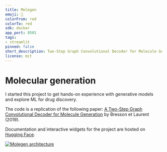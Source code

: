 ```yaml
---
title: Molegen
emoji: 🚀
colorFrom: red
colorTo: red
sdk: docker
app_port: 8501
tags:
- streamlit
pinned: false
short_description: Two-Step Graph Convolutional Decoder for Molecule Generation
license: mit
---
```



# Molecular generation

I started this project to get hands-on experience with generative models and explore ML for drug discovery. 

The code is a replication of the following paper: [A Two-Step Graph Convolutional Decoder for Molecule Generation](https://arxiv.org/abs/1906.03412) by Bresson et Laurent (2019).

Documentation and interactive widgets for the project are hosted on [Hugging Face](https://huggingface.co/spaces/j-silv/molegen).

[![Molegen architecture](./flowchart.png)](https://huggingface.co/spaces/j-silv/molegen)